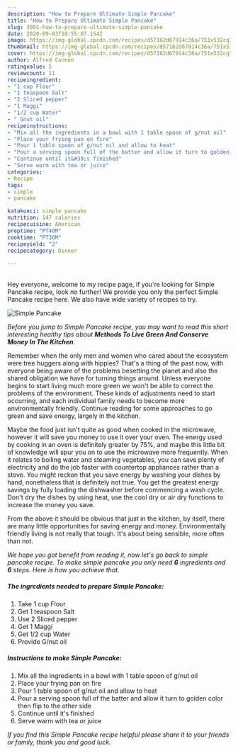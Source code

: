 ```yaml
---
description: "How to Prepare Ultimate Simple Pancake"
title: "How to Prepare Ultimate Simple Pancake"
slug: 3091-how-to-prepare-ultimate-simple-pancake
date: 2020-09-03T10:55:07.154Z
image: https://img-global.cpcdn.com/recipes/d57162d67914c36a/751x532cq70/simple-pancake-recipe-main-photo.jpg
thumbnail: https://img-global.cpcdn.com/recipes/d57162d67914c36a/751x532cq70/simple-pancake-recipe-main-photo.jpg
cover: https://img-global.cpcdn.com/recipes/d57162d67914c36a/751x532cq70/simple-pancake-recipe-main-photo.jpg
author: Alfred Cannon
ratingvalue: 5
reviewcount: 11
recipeingredient:
- "1 cup Flour"
- "1 teaspoon Salt"
- "2 Sliced pepper"
- "1 Maggi"
- "1/2 cup Water"
- " Gnut oil"
recipeinstructions:
- "Mix all the ingredients in a bowl with 1 table spoon of g/nut oil"
- "Place your frying pan on fire"
- "Pour 1 table spoon of g/nut oil and allow to heat"
- "Pour a serving spoon full of the batter and allow it turn to golden color then flip to the other side"
- "Continue until it&#39;s finished"
- "Serve warm with tea or juice"
categories:
- Recipe
tags:
- simple
- pancake

katakunci: simple pancake 
nutrition: 147 calories
recipecuisine: American
preptime: "PT40M"
cooktime: "PT36M"
recipeyield: "2"
recipecategory: Dinner

---
```

<br>
Hey everyone, welcome to my recipe page, if you're looking for Simple Pancake recipe, look no further! We provide you only the perfect Simple Pancake recipe here. We also have wide variety of recipes to try.
<br>


![Simple Pancake](https://img-global.cpcdn.com/recipes/d57162d67914c36a/751x532cq70/simple-pancake-recipe-main-photo.jpg)

<i>Before you jump to Simple Pancake recipe, you may want to read this short interesting healthy tips about 
<strong>Methods To Live Green And Conserve Money In The Kitchen</strong>.</i>
</br>

Remember when the only men and women who cared about the ecosystem were tree huggers along with hippies? That's a thing of the past now, with everyone being aware of the problems besetting the planet and also the shared obligation we have for turning things around. Unless everyone begins to start living much more green we won't be able to correct the problems of the environment. These kinds of adjustments need to start occurring, and each individual family needs to become more environmentally friendly. Continue reading for some approaches to go green and save energy, largely in the kitchen.

Maybe the food just isn't quite as good when cooked in the microwave, however it will save you money to use it over your oven. The energy used by cooking in an oven is definitely greater by 75%, and maybe this little bit of knowledge will spur you on to use the microwave more frequently. When it relates to boiling water and steaming vegetables, you can save plenty of electricity and do the job faster with countertop appliances rather than a stove. You might reckon that you save energy by washing your dishes by hand, nonetheless that is definitely not true. You get the greatest energy savings by fully loading the dishwasher before commencing a wash cycle. Don't dry the dishes by using heat, use the cool dry or air dry functions to increase the money you save.

From the above it should be obvious that just in the kitchen, by itself, there are many little opportunities for saving energy and money. Environmentally friendly living is not really that tough. It's about being sensible, more often than not.


<i>We hope you got benefit from reading it, now let's go back to simple pancake recipe. To make simple pancake you only need <strong>6</strong> ingredients and <strong>6</strong> steps. Here is how you achieve that.
</i>

##### The ingredients needed to prepare Simple Pancake:

1. Take 1 cup Flour
1. Get 1 teaspoon Salt
1. Use 2 Sliced pepper
1. Get 1 Maggi
1. Get 1/2 cup Water
1. Provide  G/nut oil


##### Instructions to make Simple Pancake:

1. Mix all the ingredients in a bowl with 1 table spoon of g/nut oil
1. Place your frying pan on fire
1. Pour 1 table spoon of g/nut oil and allow to heat
1. Pour a serving spoon full of the batter and allow it turn to golden color then flip to the other side
1. Continue until it&#39;s finished
1. Serve warm with tea or juice


<i>If you find this Simple Pancake recipe helpful please share it to your friends or family, thank you and good luck.</i>
